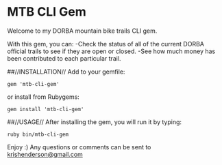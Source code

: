 # MTB CLI Gem

Welcome to my DORBA mountain bike trails CLI gem.

With this gem, you can:
 -Check the status of all of the current DORBA official trails to see if they are open or closed.
 -See how much money has been contributed to each particular trail.

 ##//INSTALLATION//
 Add to your gemfile:

 `gem 'mtb-cli-gem'`

 or install from Rubygems:

 `gem install 'mtb-cli-gem'`

 ##//USAGE//
After installing the gem, you will run it by typing:

`ruby bin/mtb-cli-gem`




 Enjoy :)
 Any questions or comments can be sent to krishenderson@gmail.com

